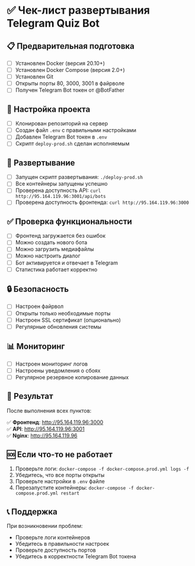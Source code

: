 # ✅ Чек-лист развертывания Telegram Quiz Bot

## 📋 Предварительная подготовка

- [ ] Установлен Docker (версия 20.10+)
- [ ] Установлен Docker Compose (версия 2.0+)
- [ ] Установлен Git
- [ ] Открыты порты 80, 3000, 3001 в файрволе
- [ ] Получен Telegram Bot токен от @BotFather

## 🔧 Настройка проекта

- [ ] Клонирован репозиторий на сервер
- [ ] Создан файл `.env` с правильными настройками
- [ ] Добавлен Telegram Bot токен в `.env`
- [ ] Скрипт `deploy-prod.sh` сделан исполняемым

## 🚀 Развертывание

- [ ] Запущен скрипт развертывания: `./deploy-prod.sh`
- [ ] Все контейнеры запущены успешно
- [ ] Проверена доступность API: `curl http://95.164.119.96:3001/api/bots`
- [ ] Проверена доступность фронтенда: `curl http://95.164.119.96:3000`

## ✅ Проверка функциональности

- [ ] Фронтенд загружается без ошибок
- [ ] Можно создать нового бота
- [ ] Можно загрузить медиафайлы
- [ ] Можно настроить диалог
- [ ] Бот активируется и отвечает в Telegram
- [ ] Статистика работает корректно

## 🔒 Безопасность

- [ ] Настроен файрвол
- [ ] Открыты только необходимые порты
- [ ] Настроен SSL сертификат (опционально)
- [ ] Регулярные обновления системы

## 📊 Мониторинг

- [ ] Настроен мониторинг логов
- [ ] Настроены уведомления о сбоях
- [ ] Регулярное резервное копирование данных

## 🎯 Результат

После выполнения всех пунктов:

✅ **Фронтенд**: http://95.164.119.96:3000  
✅ **API**: http://95.164.119.96:3001  
✅ **Nginx**: http://95.164.119.96  

## 🆘 Если что-то не работает

1. Проверьте логи: `docker-compose -f docker-compose.prod.yml logs -f`
2. Убедитесь, что все порты открыты
3. Проверьте настройки в `.env` файле
4. Перезапустите контейнеры: `docker-compose -f docker-compose.prod.yml restart`

## 📞 Поддержка

При возникновении проблем:
- Проверьте логи контейнеров
- Убедитесь в правильности настроек
- Проверьте доступность портов
- Убедитесь в корректности Telegram Bot токена 